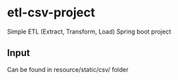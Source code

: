 # etl-csv-project

Simple ETL (Extract, Transform, Load) Spring boot project

## Input
Can be found in resource/static/csv/ folder
